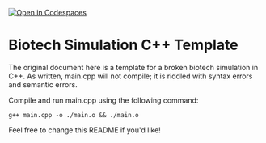 [![Open in Codespaces](https://classroom.github.com/assets/launch-codespace-2972f46106e565e64193e422d61a12cf1da4916b45550586e14ef0a7c637dd04.svg)](https://classroom.github.com/open-in-codespaces?assignment_repo_id=20832065)
# Biotech Simulation C++ Template

The original document here is a template for a broken biotech simulation in C++. As written, main.cpp will not compile; it is riddled with syntax errors and semantic errors.

Compile and run main.cpp using the following command:
```
g++ main.cpp -o ./main.o && ./main.o
```

Feel free to change this README if you'd like!
